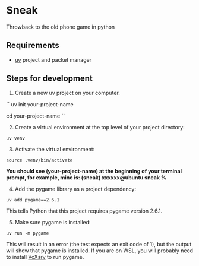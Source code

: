 # Sneak
Throwback to the old phone game in python

## Requirements

- [uv](https://docs.astral.sh/uv/getting-started/installation/) project and packet manager

## Steps for development

1. Create a new uv project on your computer.

``
uv init your-project-name

cd your-project-name
``

2. Create a virtual environment at the top level of your project directory:

``
uv venv
``

3. Activate the virtual environment:

``
source .venv/bin/activate
``

__You should see (your-project-name) at the beginning of your terminal prompt, for example, mine is: (sneak) xxxxxx@ubuntu sneak %__

4. Add the pygame library as a project dependency:

``
uv add pygame==2.6.1
``

This tells Python that this project requires pygame version 2.6.1.

5. Make sure pygame is installed:

``
uv run -m pygame
``

This will result in an error (the test expects an exit code of 1), but the output will show that pygame is installed.
If you are on WSL, you will probably need to install [VcXsrv](https://vcxsrv.com/) to run pygame.
